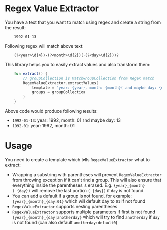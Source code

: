 # Regex Value Extractor
You have a text that you want to match using regex and create a string from the result:
```
    1992-01-13
```

Following regex will match above text:

``` regexp
    (?<year>\d{4})-(?<month>\d{2})(-(?<day>\d{2}))?
```

This library helps you to easily extract values and also transform them:

``` kotlin
    fun extract() {
        // groupCollection is MatchGroupCollection from Regex match
        RegexValueExtractor.extractValues(
            template = "year: {year}, month: {month}( and maybe day: {day})", 
            groups = groupCollection
        )
    }
```

Above code would produce following results:  
- `1992-01-13`: year: 1992, month: 01 and maybe day: 13
- `1992-01`: year: 1992, month: 01

# Usage
You need to create a template which tells `RegexValueExtractor` what to extract:

- Wrapping a substring with parentheses will prevent `RegexValueExtractor` from throwing exception if it can't find a group.
This will also ensure that everything inside the parentheses is erased. 
E.g. `{year}_{month}(_{day})` will remove the last portion `(_{day})` if `day` is not found.
- You can add a default if a group is not found, for example: `{year}_{month}_{day:01}` which will default day to `01` if not found
- `RegexValueExtractor` supports nesting parentheses 
- `RegexValueExtractor` supports multiple parameters if first is not found `{year}_{month}_{day|anotherday}` 
which will try to find `anotherday` if `day` is not found (can also default `anotherday:default0`)
